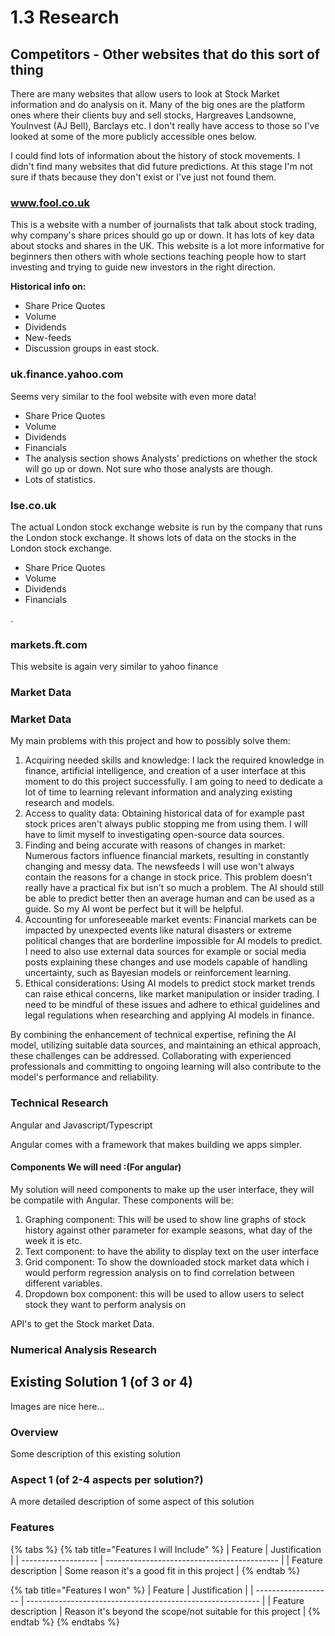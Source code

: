 # 1.3 Research

## Competitors - Other websites that do this sort of thing

There are many websites that allow users to look at Stock Market information and do analysis on it. Many of the big ones are the platform ones where their clients buy and sell stocks, Hargreaves Landsowne, YouInvest (AJ Bell), Barclays etc. I don't really have access to those so I've looked at some of the more publicly accessible ones below. &#x20;

I could find lots of information about the history of stock movements. I didn't find many websites that did future predictions. At this stage I'm not sure if thats because they don't exist or I've just not found them.

### www.fool.co.uk

This is a website with a number of journalists that talk about stock trading, why company's share prices should go up or down. It has lots of key data about stocks and shares in the UK. This website is a lot more informative for beginners then others with whole sections teaching people how to start investing and trying to guide new investors in the right direction.&#x20;

**Historical info on:**

* Share Price Quotes
* Volume
* Dividends
* New-feeds
* Discussion groups in east stock.

### uk.finance.yahoo.com

Seems very similar to the fool website with even more data!

* Share Price Quotes
* Volume
* Dividends
* Financials
* The analysis section shows Analysts' predictions on whether the stock will go up or down. Not sure who those analysts are though.
* Lots of statistics.

### lse.co.uk

The actual London stock exchange website is run by the company that runs the London stock exchange. It shows lots of data on the stocks in the London stock exchange.&#x20;

* Share Price Quotes
* Volume
* Dividends
* Financials

.





### markets.ft.com

This website is again very similar to yahoo finance&#x20;





### **Market Data**&#x20;



### **Market Data**&#x20;

My main problems with this project and how to possibly solve them:

1. Acquiring needed skills and knowledge: I lack the required knowledge in finance, artificial intelligence, and creation of a user interface at this moment to do this project successfully. I am going to need to dedicate a lot of time to learning relevant information and analyzing existing research and models.
2. Access to quality data:  Obtaining historical data of for example past stock prices aren't always public stopping me from using them. I will have to limit myself to investigating open-source  data sources.
3. Finding and being accurate with reasons of changes in market: Numerous factors influence financial markets, resulting in constantly changing and messy data. The newsfeeds I will use won't always contain the reasons for a change in stock price. This problem doesn't really have a practical fix but isn't so much a problem. The AI should still be able to predict better then an average human and can be used as a guide. So my AI wont be perfect but it will be helpful.
4. Accounting for unforeseeable market events: Financial markets can be impacted by unexpected events like natural disasters or extreme political changes that are borderline impossible for AI models to predict.  I need to also use external data sources for example or social media posts explaining these changes and use models capable of handling uncertainty, such as Bayesian models or reinforcement learning.
5. Ethical considerations:  Using AI models to predict stock market trends can raise ethical concerns, like market manipulation or insider trading.  I need to be mindful of these issues and adhere to ethical guidelines and legal regulations when researching and applying AI models in finance.

By combining the enhancement of technical expertise, refining the AI model, utilizing suitable data sources, and maintaining an ethical approach, these challenges can be addressed. Collaborating with experienced professionals and committing to ongoing learning will also contribute to the model's performance and reliability.

### Technical Research

Angular and Javascript/Typescript

Angular comes with a framework that makes building we apps simpler.



#### Components We will need :(For angular)

My solution will need components to make up the user interface, they will be compatile with Angular. These components will be:

1. Graphing component: This will be used to show line graphs of stock history against other parameter for example seasons, what day of the week it is etc.
2. Text component: to have the ability to display text on the user interface
3. Grid component: To show the downloaded stock market data which i would perform regression analysis on to find correlation between different variables.
4. Dropdown box component: this will be used to allow users to select stock they want to perform analysis on

API's to get the Stock market Data.



### Numerical Analysis Research

##

## Existing Solution 1 (of 3 or 4)

Images are nice here...

### Overview

Some description of this existing solution

### Aspect 1 (of 2-4 aspects per solution?)

A more detailed description of some aspect of this solution

### Features

{% tabs %}
{% tab title="Features I will Include" %}
| Feature             | Justification                               |
| ------------------- | ------------------------------------------- |
| Feature description | Some reason it's a good fit in this project |
{% endtab %}

{% tab title="Features I won" %}
| Feature             | Justification                                              |
| ------------------- | ---------------------------------------------------------- |
| Feature description | Reason it's beyond the scope/not suitable for this project |
{% endtab %}
{% endtabs %}
